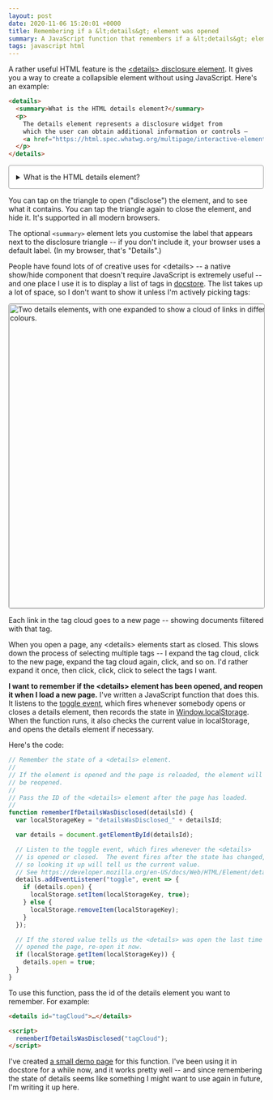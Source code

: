 ```yaml
---
layout: post
date: 2020-11-06 15:20:01 +0000
title: Remembering if a &lt;details&gt; element was opened
summary: A JavaScript function that remembers if a &lt;details&gt; element was reopened, and keeps it open when you reload the page.
tags: javascript html
---
```


A rather useful HTML feature is the [&lt;details&gt; disclosure element](https://developer.mozilla.org/en-US/docs/Web/HTML/Element/details).
It gives you a way to create a collapsible element without using JavaScript.
Here's an example:

<style>
  details {
    background: white;
    border: 1px solid #999;
    border-radius: 4px;
    padding: 1em;
  }

  details p:last-child {
    margin-bottom: 0;
  }
</style>

```html
<details>
  <summary>What is the HTML details element?</summary>
  <p>
    The details element represents a disclosure widget from
    which the user can obtain additional information or controls –
    <a href="https://html.spec.whatwg.org/multipage/interactive-elements.html#the-details-element">The HTML Living Standard</a>
  </p>
</details>
```

<details>
  <summary>What is the HTML details element?</summary>
  <p>The details element represents a disclosure widget from which the user can obtain additional information or controls – <a href="https://html.spec.whatwg.org/multipage/interactive-elements.html#the-details-element">The HTML Living Standard</a></p>
</details>

You can tap on the triangle to open ("disclose") the element, and to see what it contains.
You can tap the triangle again to close the element, and hide it.
It's supported in all modern browsers.

The optional `<summary>` element lets you customise the label that appears next to the disclosure triangle -- if you don't include it, your browser uses a default label.
(In my browser, that's "Details".)

People have found lots of of creative uses for &lt;details&gt; -- a native show/hide component that doesn't require JavaScript is extremely useful -- and one place I use it is to display a list of tags in [docstore](https://github.com/alexwlchan/docstore).
The list takes up a lot of space, so I don't want to show it unless I'm actively picking tags:

<img style="width: 600px; border: 1px solid #999; border-radius: 4px" src="/images/2020/docstore_details_1x.png" srcset="/images/2020/docstore_details_1x.png 1x, /images/2020/docstore_details_2x.png 2x, /images/2020/docstore_details_3x.png 3x" alt="Two details elements, with one expanded to show a cloud of links in different sizes and colours.">

Each link in the tag cloud goes to a new page -- showing documents filtered with that tag.

When you open a page, any &lt;details&gt; elements start as closed.
This slows down the process of selecting multiple tags -- I expand the tag cloud, click to the new page, expand the tag cloud again, click, and so on.
I'd rather expand it once, then click, click, click to select the tags I want.

**I want to remember if the &lt;details&gt; element has been opened, and reopen it when I load a new page.**
I've written a JavaScript function that does this.
It listens to the [toggle event](https://developer.mozilla.org/en-US/docs/Web/HTML/Element/details#Events), which fires whenever somebody opens or closes a details element, then records the state in [Window.localStorage](https://developer.mozilla.org/en-US/docs/Web/API/Window/localStorage).
When the function runs, it also checks the current value in localStorage, and opens the details element if necessary.

Here's the code:

```javascript
// Remember the state of a <details> element.
//
// If the element is opened and the page is reloaded, the element will
// be reopened.
//
// Pass the ID of the <details> element after the page has loaded.
//
function rememberIfDetailsWasDisclosed(detailsId) {
  var localStorageKey = "detailsWasDisclosed_" + detailsId;

  var details = document.getElementById(detailsId);

  // Listen to the toggle event, which fires whenever the <details>
  // is opened or closed.  The event fires after the state has changed,
  // so looking it up will tell us the current value.
  // See https://developer.mozilla.org/en-US/docs/Web/HTML/Element/details#Events
  details.addEventListener("toggle", event => {
    if (details.open) {
      localStorage.setItem(localStorageKey, true);
    } else {
      localStorage.removeItem(localStorageKey);
    }
  });

  // If the stored value tells us the <details> was open the last time we
  // opened the page, re-open it now.
  if (localStorage.getItem(localStorageKey)) {
    details.open = true;
  }
}
```

To use this function, pass the id of the details element you want to remember.
For example:

```html
<details id="tagCloud">…</details>

<script>
  rememberIfDetailsWasDisclosed("tagCloud");
</script>
```

I've created [a small demo page](/files/2020/details_example.html) for this function.
I've been using it in docstore for a while now, and it works pretty well -- and since remembering the state of details seems like something I might want to use again in future, I'm writing it up here.

